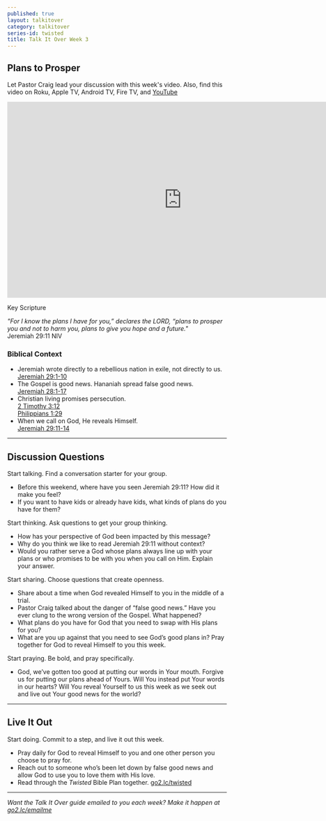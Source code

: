 ```yaml
---
published: true
layout: talkitover
category: talkitover
series-id: twisted
title: Talk It Over Week 3
---
```


## Plans to Prosper

Let Pastor Craig lead your discussion with this week's video. Also, find this video on Roku, Apple TV, Android TV, Fire TV, and [YouTube](https://www.youtube.com/watch?v=dTdd9iPDZnw)

<div class="tio-video"><iframe src="http://player.theplatform.com/p/IfSiAC/talkitover/embed/select/media/2Az9Pz6CCmTf?form=html" width="800" height="450" frameBorder="0" seamless="seamless" allowFullScreen></iframe></div>  

Key Scripture

_"For I know the plans I have for you,” declares the LORD, “plans to prosper you and not to harm you, plans to give you hope and a future."_  
Jeremiah 29:11 NIV    

### Biblical Context  

* Jeremiah wrote directly to a rebellious nation in exile, not directly to us.  
[Jeremiah 29:1-10](https://www.bible.com/bible/111/jer.29.1-10.niv)
* The Gospel is good news. Hananiah spread false good news.  
[Jeremiah 28:1-17](https://www.bible.com/bible/111/jer.28.1-17.niv)
* Christian living promises persecution.  
[2 Timothy 3:12](https://www.bible.com/bible/111/2ti.3.12.niv)  
[Philippians 1:29](https://www.bible.com/bible/111/php.1.29.niv)
* When we call on God, He reveals Himself.  
[Jeremiah 29:11-14](https://www.bible.com/bible/111/jer.29.11-14.niv)

* * *

## Discussion Questions
<p class="lead">Start talking. Find a conversation starter for your group.</p> 

* Before this weekend, where have you seen Jeremiah 29:11? How did it make you feel?
* If you want to have kids or already have kids, what kinds of plans do you have for them?

<p class="lead">Start thinking. Ask questions to get your group thinking.</p> 

* How has your perspective of God been impacted by this message?
* Why do you think we like to read Jeremiah 29:11 without context?
* Would you rather serve a God whose plans always line up with your plans or who promises to be with you when you call on Him. Explain your answer.
 
<p class="lead">Start sharing. Choose questions that create openness.</p> 

* Share about a time when God revealed Himself to you in the middle of a trial.
* Pastor Craig talked about the danger of “false good news.” Have you ever clung to the wrong version of the Gospel. What happened?
* What plans do you have for God that you need to swap with His plans for you?
* What are you up against that you need to see God’s good plans in? Pray together for God to reveal Himself to you this week.

<p class="lead">Start praying. Be bold, and pray specifically.</p> 

* God, we’ve gotten too good at putting our words in Your mouth. Forgive us for putting our plans ahead of Yours. Will You instead put Your words in our hearts? Will You reveal Yourself to us this week as we seek out and live out Your good news for the world?

* * *

## Live It Out
<p class="lead">Start doing. Commit to a step, and live it out this week.</p>

* Pray daily for God to reveal Himself to you and one other person you choose to pray for.
* Reach out to someone who’s been let down by false good news and allow God to use you to love them with His love.
* Read through the _Twisted_ Bible Plan together. [go2.lc/twisted](twisted)

* * *

_Want the Talk It Over guide emailed to you each week? Make it happen at [go2.lc/emailme](/talkitover)_
